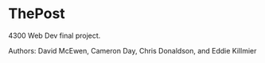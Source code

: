 ThePost
=======

4300 Web Dev final project.

Authors:
David McEwen,
Cameron Day,
Chris Donaldson, and 
Eddie Killmier
